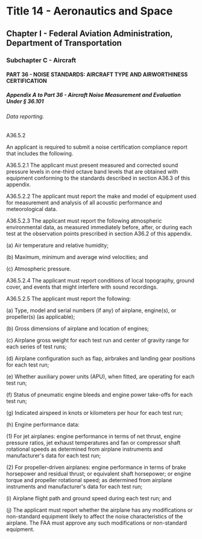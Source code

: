 
# Title 14 - Aeronautics and Space
## Chapter I - Federal Aviation Administration, Department of Transportation
### Subchapter C - Aircraft
#### PART 36 - NOISE STANDARDS: AIRCRAFT TYPE AND AIRWORTHINESS CERTIFICATION
##### Appendix A to Part 36 - Aircraft Noise Measurement and Evaluation Under § 36.101
###### Data reporting.

A36.5.2

An applicant is required to submit a noise certification compliance report that includes the following.

A36.5.2.1 The applicant must present measured and corrected sound pressure levels in one-third octave band levels that are obtained with equipment conforming to the standards described in section A36.3 of this appendix.

A36.5.2.2 The applicant must report the make and model of equipment used for measurement and analysis of all acoustic performance and meteorological data.

A36.5.2.3 The applicant must report the following atmospheric environmental data, as measured immediately before, after, or during each test at the observation points prescribed in section A36.2 of this appendix.

(a) Air temperature and relative humidity;

(b) Maximum, minimum and average wind velocities; and

(c) Atmospheric pressure.

A36.5.2.4 The applicant must report conditions of local topography, ground cover, and events that might interfere with sound recordings.

A36.5.2.5 The applicant must report the following:

(a) Type, model and serial numbers (if any) of airplane, engine(s), or propeller(s) (as applicable);

(b) Gross dimensions of airplane and location of engines;

(c) Airplane gross weight for each test run and center of gravity range for each series of test runs;

(d) Airplane configuration such as flap, airbrakes and landing gear positions for each test run;

(e) Whether auxiliary power units (APU), when fitted, are operating for each test run;

(f) Status of pneumatic engine bleeds and engine power take-offs for each test run;

(g) Indicated airspeed in knots or kilometers per hour for each test run;

(h) Engine performance data:

(1) For jet airplanes: engine performance in terms of net thrust, engine pressure ratios, jet exhaust temperatures and fan or compressor shaft rotational speeds as determined from airplane instruments and manufacturer's data for each test run;

(2) For propeller-driven airplanes: engine performance in terms of brake horsepower and residual thrust; or equivalent shaft horsepower; or engine torque and propeller rotational speed; as determined from airplane instruments and manufacturer's data for each test run;

(i) Airplane flight path and ground speed during each test run; and

(j) The applicant must report whether the airplane has any modifications or non-standard equipment likely to affect the noise characteristics of the airplane. The FAA must approve any such modifications or non-standard equipment.
